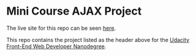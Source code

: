 # Mini Course AJAX Project

The live site for this repo can be seen 
[here](https://carltonwin8.github.io/minicourse-ajax-project/).

This repo contains the project listed as the header above for the
[Udacity](http://www.udacity.com/)
[Front-End Web Developer Nanodegree](https://www.udacity.com/course/front-end-web-developer-nanodegree--nd001).
